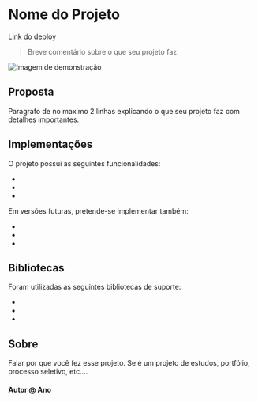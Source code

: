 
# Nome do Projeto

[Link do deploy]()

> Breve comentário sobre o que seu projeto faz.

![Imagem de demonstração]()

## Proposta

Paragrafo de no maximo 2 linhas explicando o que seu projeto faz com detalhes importantes.

## Implementações

O projeto possui as seguintes funcionalidades:

- 
-
-

Em versões futuras, pretende-se implementar também:

-
-
-

## Bibliotecas

Foram utilizadas as seguintes bibliotecas de suporte:

- 
- 
- 

## Sobre 

Falar por que você fez esse projeto. Se é um projeto de estudos, portfólio, processo seletivo, etc....


#### Autor @ Ano
